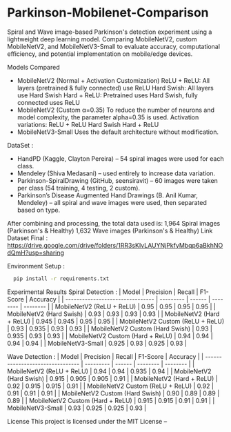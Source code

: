 # Parkinson-Mobilenet-Comparison
Spiral and Wave image-based Parkinson's detection experiment using a lightweight deep learning model. Comparing MobileNetV2, custom MobileNetV2, and MobileNetV3-Small to evaluate accuracy, computational efficiency, and potential implementation on mobile/edge devices.

Models Compared
- MobileNetV2 (Normal + Activation Customization)
ReLU + ReLU: All layers (pretrained & fully connected) use ReLU
Hard Swish: All layers use Hard Swish
Hard + ReLU: Pretrained uses Hard Swish, fully connected uses ReLU
- MobileNetV2 (Custom α=0.35)
To reduce the number of neurons and model complexity, the parameter alpha=0.35 is used. Activation variations:
ReLU + ReLU
Hard Swish
Hard + ReLU
- MobileNetV3-Small
Uses the default architecture without modification.

DataSet : 
- HandPD (Kaggle, Clayton Pereira) – 54 spiral images were used for each class.
- Mendeley (Shiva Medasani) – used entirely to increase data variation.
- Parkinson-SpiralDrawing (GitHub, seensiravit) – 60 images were taken per class (54 training, 4 testing, 2 custom).
- Parkinson’s Disease Augmented Hand Drawings (B. Anil Kumar, Mendeley) – all spiral and wave images were used, then separated based on type.
  
After combining and processing, the total data used is:
1,964 Spiral images (Parkinson's & Healthy)
1,632 Wave images (Parkinson's & Healthy)
Link Dataset Final : https://drive.google.com/drive/folders/1RR3sKIvLAUYNjPkfyMbqp6aBkhNOdQmH?usp=sharing 

Environment Setup : 
```bash
  pip install -r requirements.txt
```

Experimental Results
Spiral Detection : 
| Model                            | Precision | Recall | F1-Score | Accuracy |
| -------------------------------- | --------- | ------ | -------- | -------- |
| MobileNetV2 (ReLU + ReLU)        | 0.95      | 0.95   | 0.95     | 0.95     |
| MobileNetV2 (Hard Swish)         | 0.93      | 0.93   | 0.93     | 0.93     |
| MobileNetV2 (Hard + ReLU)        | 0.945     | 0.945  | 0.95     | 0.95     |
| MobileNetV2 Custom (ReLU + ReLU) | 0.93      | 0.935  | 0.93     | 0.93     |
| MobileNetV2 Custom (Hard Swish)  | 0.93      | 0.935  | 0.93     | 0.93     |
| MobileNetV2 Custom (Hard + ReLU) | 0.94      | 0.94   | 0.94     | 0.94     |
| MobileNetV3-Small                | 0.925     | 0.93   | 0.925    | 0.93     |

Wave Detection : 
| Model                            | Precision | Recall | F1-Score | Accuracy |
| -------------------------------- | --------- | ------ | -------- | -------- |
| MobileNetV2 (ReLU + ReLU)        | 0.94      | 0.94   | 0.935    | 0.94     |
| MobileNetV2 (Hard Swish)         | 0.915     | 0.905  | 0.905    | 0.91     |
| MobileNetV2 (Hard + ReLU)        | 0.92      | 0.915  | 0.915    | 0.91     |
| MobileNetV2 Custom (ReLU + ReLU) | 0.92      | 0.91   | 0.91     | 0.91     |
| MobileNetV2 Custom (Hard Swish)  | 0.90      | 0.89   | 0.89     | 0.89     |
| MobileNetV2 Custom (Hard + ReLU) | 0.915     | 0.915  | 0.91     | 0.91     |
| MobileNetV3-Small                | 0.93      | 0.925  | 0.925    | 0.93     |

License
This project is licensed under the MIT License –
